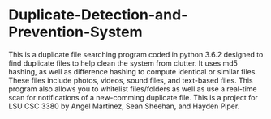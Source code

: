 # Duplicate-Detection-and-Prevention-System
This is a duplicate file searching program coded in python 3.6.2 designed to find duplicate files to help clean the system from clutter. It uses md5 hashing, as well as difference hashing to compute identical or similar files. These files include photos, videos, sound files, and text-based files. This program also allows you to whitelist files/folders as well as use a real-time scan for notifications of a new-comming duplicate file. This is a project for LSU CSC 3380 by Angel Martinez, Sean Sheehan, and Hayden Piper.
